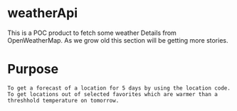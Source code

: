 # weatherApi
This is a POC product to fetch some weather Details from OpenWeatherMap. As we grow old this section will be getting more stories.

# Purpose
    To get a forecast of a location for 5 days by using the location code.
    To get locations out of selected favorites which are warmer than a threshhold temperature on tomorrow. 
